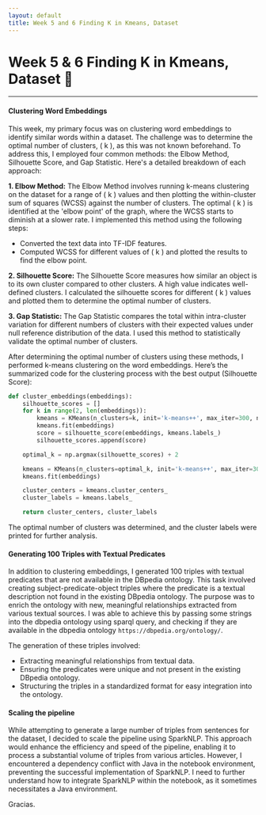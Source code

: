```yaml
---
layout: default
title: Week 5 and 6 Finding K in Kmeans, Dataset
---
```


# Week 5 & 6 Finding K in Kmeans, Dataset 🔬

---

#### Clustering Word Embeddings

This week, my primary focus was on clustering word embeddings to identify similar words within a dataset. The challenge was to determine the optimal number of clusters, \( k \), as this was not known beforehand. To address this, I employed four common methods: the Elbow Method, Silhouette Score, and Gap Statistic. Here's a detailed breakdown of each approach:

**1. Elbow Method:**
The Elbow Method involves running k-means clustering on the dataset for a range of \( k \) values and then plotting the within-cluster sum of squares (WCSS) against the number of clusters. The optimal \( k \) is identified at the 'elbow point' of the graph, where the WCSS starts to diminish at a slower rate. I implemented this method using the following steps:
- Converted the text data into TF-IDF features.
- Computed WCSS for different values of \( k \) and plotted the results to find the elbow point.

**2. Silhouette Score:**
The Silhouette Score measures how similar an object is to its own cluster compared to other clusters. A high value indicates well-defined clusters. I calculated the silhouette scores for different \( k \) values and plotted them to determine the optimal number of clusters.

**3. Gap Statistic:**
The Gap Statistic compares the total within intra-cluster variation for different numbers of clusters with their expected values under null reference distribution of the data. I used this method to statistically validate the optimal number of clusters.

After determining the optimal number of clusters using these methods, I performed k-means clustering on the word embeddings. Here’s the summarized code for the clustering process with the best output (Silhouette Score):

```python
def cluster_embeddings(embeddings):
    silhouette_scores = []
    for k in range(2, len(embeddings)):
        kmeans = KMeans(n_clusters=k, init='k-means++', max_iter=300, n_init=10, random_state=42)
        kmeans.fit(embeddings)
        score = silhouette_score(embeddings, kmeans.labels_)
        silhouette_scores.append(score)

    optimal_k = np.argmax(silhouette_scores) + 2

    kmeans = KMeans(n_clusters=optimal_k, init='k-means++', max_iter=300, n_init=10, random_state=42)
    kmeans.fit(embeddings)

    cluster_centers = kmeans.cluster_centers_
    cluster_labels = kmeans.labels_

    return cluster_centers, cluster_labels
```

The optimal number of clusters was determined, and the cluster labels were printed for further analysis.

#### Generating 100 Triples with Textual Predicates

In addition to clustering embeddings, I generated 100 triples with textual predicates that are not available in the DBpedia ontology. This task involved creating subject-predicate-object triples where the predicate is a textual description not found in the existing DBpedia ontology. The purpose was to enrich the ontology with new, meaningful relationships extracted from various textual sources. I was able to achieve this by passing some strings into the dbpedia ontology using sparql query, and checking if they are available in the dbpedia ontology `https://dbpedia.org/ontology/`.


The generation of these triples involved:
- Extracting meaningful relationships from textual data.
- Ensuring the predicates were unique and not present in the existing DBpedia ontology.
- Structuring the triples in a standardized format for easy integration into the ontology.

#### Scaling the pipeline

While attempting to generate a large number of triples from sentences for the dataset, I decided to scale the pipeline using SparkNLP. This approach would enhance the efficiency and speed of the pipeline, enabling it to process a substantial volume of triples from various articles. However, I encountered a dependency conflict with Java in the notebook environment, preventing the successful implementation of SparkNLP. I need to further understand how to integrate SparkNLP within the notebook, as it sometimes necessitates a Java environment.

Gracias.
